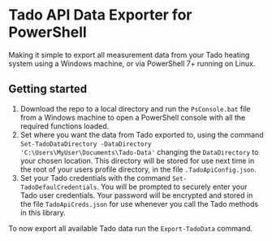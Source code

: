 # Tado API Data Exporter for PowerShell
Making it simple to export all measurement data from your Tado heating system using a Windows machine, or via PowerShell 7+ running on Linux.

## Getting started
1. Download the repo to a local directory and run the `PsConsole.bat` file from a Windows machine to open a PowerShell console with all the required functions loaded.
2. Set where you want the data from Tado exported to, using the command `Set-TadoDataDirectory -DataDirectory 'C:\Users\MyUser\Documents\Tado-Data'` changing the `DataDirectory` to your chosen location.
This directory will be stored for use next time in the root of your users profile directory, in the file `.TadoApiConfig.json`.
3. Set your Tado credentials with the command `Set-TadoDefaulCredentials`. You will be prompted to securely enter your Tado user credentials. Your password will be encrypted and stored in the file `TadoApiCreds.json` for use whenever you call the Tado methods in this library.

To now export all available Tado data run the `Export-TadoData` command.
